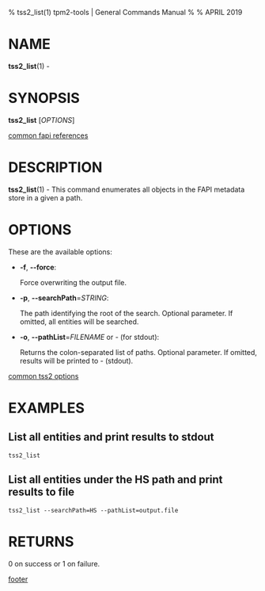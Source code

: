 % tss2_list(1) tpm2-tools | General Commands Manual
%
% APRIL 2019

# NAME

**tss2_list**(1) -

# SYNOPSIS

**tss2_list** [*OPTIONS*]

[common fapi references](common/tss2-fapi-references.md)

# DESCRIPTION

**tss2_list**(1) - This command enumerates all objects in the FAPI metadata store in a given a path.

# OPTIONS

These are the available options:

  * **-f**, **\--force**:

    Force overwriting the output file.

  * **-p**, **\--searchPath**=_STRING_:

    The path identifying the root of the search. Optional parameter. If omitted,
    all entities will be searched.

  * **-o**, **\--pathList**=_FILENAME_ or _-_ (for stdout):

    Returns the colon-separated list of paths. Optional parameter. If omitted,
    results will be printed to _-_ (stdout).

[common tss2 options](common/tss2-options.md)

# EXAMPLES

## List all entities and print results to stdout
```
tss2_list
```
## List all entities under the HS path and print results to file
```
tss2_list --searchPath=HS --pathList=output.file
```

# RETURNS

0 on success or 1 on failure.

[footer](common/footer.md)

